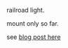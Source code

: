 railroad light.  

mount only so far.

see [blog post here](http://www.mfinn.net/2014/03/31/railroad-light-1/)
